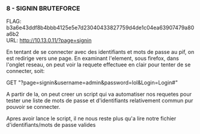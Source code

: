 ### 8 - SIGNIN BRUTEFORCE 

FLAG: b3a6e43ddf8b4bbb4125e5e7d23040433827759d4de1c04ea63907479a80a6b2  
URL:  http://10.13.0.11/?page=signin

En tentant de se connecter avec des identifiants et mots de passe au pif, on est redirige vers une page.
En examinant l'element, sous firefox, dans l'onglet reseau, on peut voir la requete effectuee en clair pour tenter de se connecter, soit:

GET "?page=signin&username=admin&password=lol&Login=Login#"

A partir de la, on peut creer un script qui va automatiser nos requetes pour tester une liste de mots de passe et d'identifiants relativement commun pur pouvoir se connecter.

Apres avoir lance le script, il ne nous reste plus qu'a lire notre fichier d'identifiants/mots de passe valides 
